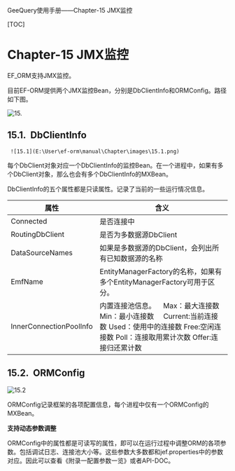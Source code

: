 GeeQuery使用手册——Chapter-15  JMX监控

[TOC]

# Chapter-15  JMX监控

EF_ORM支持JMX监控。

目前EF-ORM提供两个JMX监控Bean，分别是DbClientInfo和ORMConfig。路径如下图。

 ![15.](E:\User\ef-orm\manual\Chapter\images\15..png)

## 15.1.  DbClientInfo

 	 ![15.1](E:\User\ef-orm\manual\Chapter\images\15.1.png)

每个DbClient对象对应一个DbClientInfo的监控Bean。在一个进程中，如果有多个DbClient对象，那么也会有多个DbClientInfo的MXBean。

DbClientInfo的五个属性都是只读属性。记录了当前的一些运行情况信息。

| 属性                      | 含义                                       |
| ----------------------- | ---------------------------------------- |
| Connected               | 是否连接中                                    |
| RoutingDbClient         | 是否为多数据源DbClient                          |
| DataSourceNames         | 如果是多数据源的DbClient，会列出所有已知数据源的名称           |
| EmfName                 | EntityManagerFactory的名称，如果有多个EntityManagerFactory可用于区分。 |
| InnerConnectionPoolInfo | 内置连接池信息。    Max：最大连接数  Min：最小连接数      Current:当前连接数  Used：使用中的连接数 Free:空闲连接数  Poll：连接取用累计次数 Offer:连接归还累计数 |

## 15.2.  ORMConfig

 ![15.2](E:\User\ef-orm\manual\Chapter\images\15.2.png)

ORMConfig记录框架的各项配置信息，每个进程中仅有一个ORMConfig的MXBean。

**支持动态参数调整**

​ORMConfig中的属性都是可读写的属性，即可以在运行过程中调整ORM的各项参数。包括调试日志、连接池大小等。这些参数大多数都和jef.properties中的参数对应。因此可以查看《附录一配置参数一览》或者API-DOC。